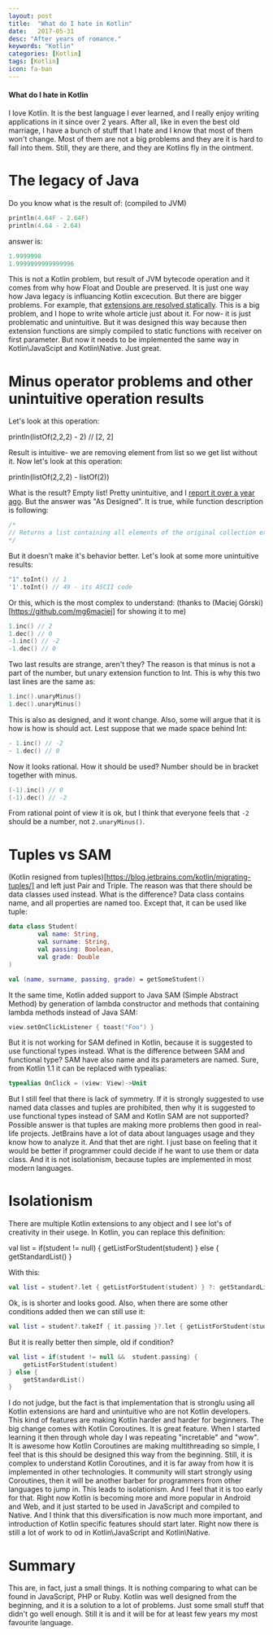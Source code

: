 ```yaml
---
layout: post
title:  "What do I hate in Kotlin"
date:   2017-05-31
desc: "After years of romance."
keywords: "Kotlin"
categories: [Kotlin]
tags: [Kotlin]
icon: fa-ban
---
```


#### What do I hate in Kotlin

I love Kotlin. It is the best language I ever learned, and I really enjoy writing applications in it since over 2 years.
After all, like in even the best old marriage, I have a bunch of stuff that I hate and I know that most of them won't change.
Most of them are not a big problems and they are it is hard to fall into them.
Still, they are there, and they are Kotlins fly in the ointment.

# The legacy of Java

Do you know what is the result of: (compiled to JVM)

```kotlin
println(4.64F - 2.64F)
println(4.64 - 2.64)
```

answer is:

```kotlin
1.9999998
1.9999999999999996
```

This is not a Kotlin problem, but result of JVM bytecode operation and it comes from why how Float and Double are preserved.
It is just one way how Java legacy is influancing Kotlin excecution. But there are bigger problems. For example, that
[extensions are resolved statically](https://kotlinlang.org/docs/reference/extensions.html#extensions-are-resolved-statically).
This is a big problem, and I hope to write whole article just about it. For now- it is just problematic and unintuitive.
But it was designed this way because then extension functions are simply compiled to static functions with receiver on first
parameter. But now it needs to be implemented the same way in Kotlin\JavaScipt and Kotlin\Native. Just great.

# Minus operator problems and other unintuitive operation results

Let's look at this operation:

println(listOf(2,2,2) - 2) // [2, 2]

Result is intuitive- we are removing element from list so we get list without it. Now let's look at this operation:

println(listOf(2,2,2) - listOf(2))

What is the result? Empty list! Pretty unintuitive, and I [report it over a year ago](https://youtrack.jetbrains.com/issue/KT-11453).
But the answer was "As Designed". It is true, while function description is following:

```kotlin
/*
// Returns a list containing all elements of the original collection except the elements contained in the given [elements] collection.
*/
```

But it doesn't make it's behavior better. Let's look at some more unintuitive results:

```kotlin
"1".toInt() // 1
'1'.toInt() // 49 - its ASCII code
```

Or this, which is the most complex to understand: (thanks to (Maciej Górski)[https://github.com/mg6maciej] for showing it to me)

```kotlin
1.inc() // 2
1.dec() // 0
-1.inc() // -2
-1.dec() // 0
```

Two last results are strange, aren't they? The reason is that minus is not a part of the number, but unary extension function
to Int. This is why this two last lines are the same as:

```kotlin
1.inc().unaryMinus()
1.dec().unaryMinus()
```

This is also as designed, and it wont change. Also, some will argue that it is how is how is should act. Lest suppose that we made space behind Int:

```kotlin
- 1.inc() // -2
- 1.dec() // 0
```

Now it looks rational. How it should be used? Number should be in bracket together with minus.

```kotlin
(-1).inc() // 0
(-1).dec() // -2
```

From rational point of view it is ok, but I think that everyone feels that `-2` should be a number, not `2.unaryMinus()`.

# Tuples vs SAM

(Kotlin resigned from tuples)[https://blog.jetbrains.com/kotlin/migrating-tuples/] and left just Pair and Triple. The reason was that there should be data classes used instead.
What is the difference? Data class contains name, and all properties are named too. Except that, it can be used like tuple:

```kotlin
data class Student(
        val name: String,
        val surname: String,
        val passing: Boolean,
        val grade: Double
)

val (name, surname, passing, grade) = getSomeStudent()
```

It the same time, Kotlin added support to Java SAM (Simple Abstract Method) by generation of lambda constructor and methods
that containing lambda methods instead of Java SAM:

```kotlin
view.setOnClickListener { toast("Foo") }
```

But it is not working for SAM defined in Kotlin, because it is suggested to use functional types instead. What is the difference
between SAM and functional type? SAM have also name and its parameters are named. Sure, from Kotlin 1.1 it can be replaced with typealias:

```kotlin
typealias OnClick = (view: View)->Unit
```

But I still feel that there is lack of symmetry. If it is strongly suggested to use named data classes and tuples are prohibited, then
why it is suggested to use functional types instead of SAM and Kotlin SAM are not supported? Possible answer is that tuples are making more
problems then good in real-life projects. JetBrains have a lot of data about languages usage and they know how to analyze it.
And that thet are right. I just base on feeling that it would be better if programmer could decide if he want to use them or data class.
And it is not isolationism, because tuples are implemented in most modern languages.

# Isolationism

There are multiple Kotlin extensions to any object and I see lot's of creativity in their usege. In Kotlin, you can
replace this definition:

val list = if(student != null) {
    getListForStudent(student)
} else {
    getStandardList()
}

With this:

```kotlin
val list = student?.let { getListForStudent(student) } ?: getStandardList()
```

Ok, is is shorter and looks good. Also, when there are some other conditions added then we can still use it:

```kotlin
val list = student?.takeIf { it.passing }?.let { getListForStudent(student) } ?: getStandardList()
```

But it is really better then simple, old if condition?

```kotlin
val list = if(student != null &&  student.passing) {
    getListForStudent(student)
} else {
    getStandardList()
}
```

I do not judge, but the fact is that implementation that is stronglu using all Kotlin extensions are hard and unintuitive
who are not Kotlin developers. This kind of features are making Kotlin harder and harder for beginners. The big change comes with
Kotlin Coroutines. It is great feature. When I started learning it then through whole day I was repeating "incretable" and "wow".
It is awesome how Kotlin Coroutines are making multithreading so simple, I feel that is this should be designed this way from the beginning.
Still, it is complex to understand Kotlin Coroutines, and it is far away from how it is implemented in other technologies.
It community will start strongly using Coroutines, then it will be another barber for programmers from other languages to jump in. This
leads to isolationism. And I feel that it is too early for that. Right now Kotlin is becoming more and more popular in Android and Web, and it just
started to be used in JavaScript and compiled to Native. And I think that this diversification is now much more important, and introduction
of Kotlin specific features should start later. Right now there is still a lot of work to od in Kotlin\JavaScript and Kotlin\Native.

# Summary

This are, in fact, just a small things. It is nothing comparing to what can be found in JavaScript, PHP or Ruby.
Kotlin was well designed from the beginning, and it is a solution to a lot of problems.  Just some small stuff that didn't go well enough.
Still it is and it will be for at least few years my most favourite language.